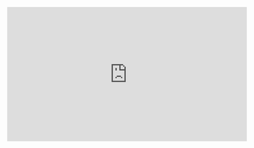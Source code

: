 <iframe width="560" height="315" src="https://www.youtube.com/embed/1fioLjyE_nQ" frameborder="0" allow="accelerometer; autoplay; clipboard-write; encrypted-media; gyroscope; picture-in-picture" allowfullscreen></iframe>